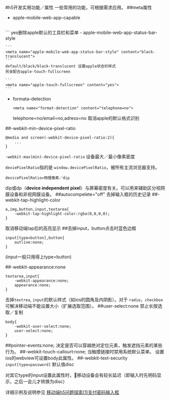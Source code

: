 #h5开发实用功能／属性
一些常用的功能，可根据需求应用。
##meta属性
- apple-mobile-web-app-capable

	```
<meta name="apple-mobile-web-app-capable" content="yes">
	```	
	yes删除apple默认的工具栏和菜单
- apple-mobile-web-app-status-bar-style

	```
	<meta name="apple-mobile-web-app-status-bar-style" content="black-translucent">
	```
	default/black/black-translucent 设置apple状态栏样式
	另会配合apple-touch-fullscreen
	
	```
	<meta name="apple-touch-fullscreen" content="yes">
	```
- formata-detection
	
	```
	<meta name="format-detection" content="telephone=no">
	```
	telephone=no/email=no,adress=no 取消apple的默认格式识别
	
		
##-webkit-min-device-pixel-ratio
```
@media and screen(-webkit-device-pixel-ratio:2){
	...
}
```	
`-webkit-max(min)-device-pixel-ratio` 设备最大／最小像素密度

`deviePixelRatio`指的是 `window.devicePixelRatio`，被所有主流浏览器支持。

`devicePixelRatio=物理像素／dip`

dip或dp（**device independent pixel**）与屏幕密度有关。可以用来辅助区分视网膜设备和非视网膜设备。
##autocompelete="off"
去掉输入框的历史记录
##-webkit-tap-highlight-color

```
a,img,button,input,textarea{
	-webkit-tap-highlight-color:rgba(0,0,0,0);
}
```
取消移动端tap后的高亮显示
##去掉input，button点击时蓝色边框

```
input[type=button],button{
	outline:none;
}
```
(input一般只用得上type=button)

##-webkit-appearance:none

```
textarea,input{
	-webkit-appearance:none;
	appearance:none;
}
```
去掉`textrea`, `input`的默认样式（如ios的圆角及内阴影）。对于 `radio`，`checkbox`可解决移动端不能设置大小（扩展选取范围）。
##user-select:none
禁止长按选取／复制

```
body{
	-webkit-user-select:none;
	user-select:none;
}
```
##pointer-events:none;
决定是否可以穿越绝对定位元素，触发遮挡元素的某些行为。
##-webkit-touch-callourt:none;
当触摸链接时禁用系统默认菜单。
设置ios的webview可设置body此属性。
##-webkit-text-security	
`input[type=password]` 默认值disc

对其它type的input设置此属性时，移动设备会有较长延迟（即输入时先明码显示，之后一会儿才转换为disc）

详细示例及说明参见 [移动端h5问题探索(1)支付密码输入框](https://github.com/JulieLee77/frontend-articles/blob/master/hybrid%20app/mobile-h5-issue1-pay-password.md)

